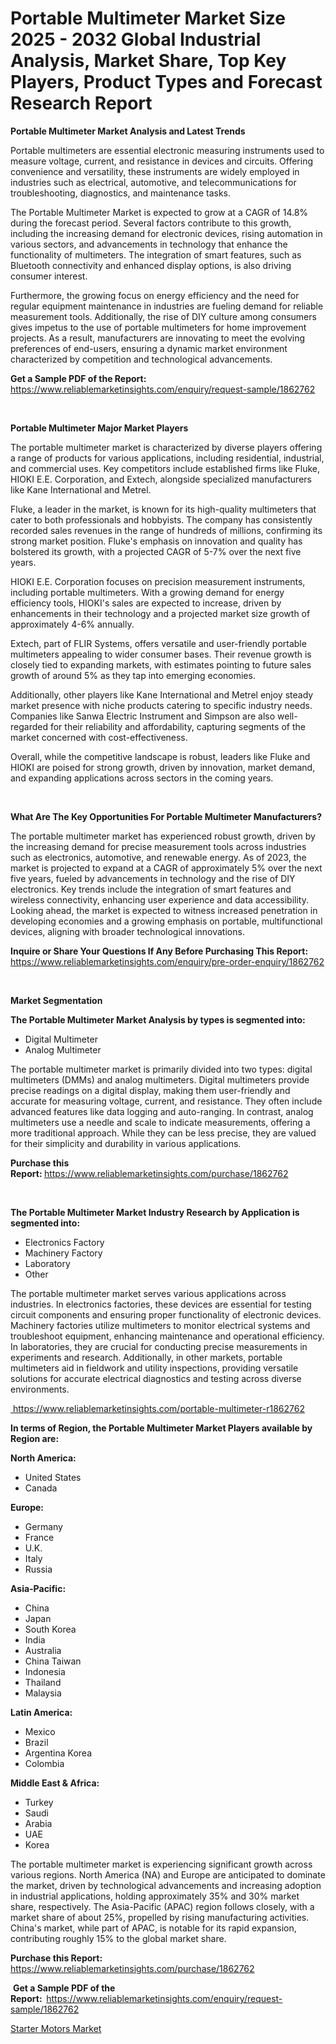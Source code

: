 <p><h1>Portable Multimeter Market Size 2025 - 2032 Global Industrial Analysis, Market Share, Top Key Players, Product Types and Forecast Research Report</h1></p><p><strong>Portable Multimeter Market Analysis and Latest Trends</strong></p>
<p><p>Portable multimeters are essential electronic measuring instruments used to measure voltage, current, and resistance in devices and circuits. Offering convenience and versatility, these instruments are widely employed in industries such as electrical, automotive, and telecommunications for troubleshooting, diagnostics, and maintenance tasks. </p><p>The Portable Multimeter Market is expected to grow at a CAGR of 14.8% during the forecast period. Several factors contribute to this growth, including the increasing demand for electronic devices, rising automation in various sectors, and advancements in technology that enhance the functionality of multimeters. The integration of smart features, such as Bluetooth connectivity and enhanced display options, is also driving consumer interest. </p><p>Furthermore, the growing focus on energy efficiency and the need for regular equipment maintenance in industries are fueling demand for reliable measurement tools. Additionally, the rise of DIY culture among consumers gives impetus to the use of portable multimeters for home improvement projects. As a result, manufacturers are innovating to meet the evolving preferences of end-users, ensuring a dynamic market environment characterized by competition and technological advancements.</p></p>
<p><strong>Get a Sample PDF of the Report:&nbsp;</strong> <a href="https://www.reliablemarketinsights.com/enquiry/request-sample/1862762?utm_campaign=3293&utm_medium=2&utm_source=Github&utm_content=ia&utm_term=08042025&utm_id=portable-multimeter">https://www.reliablemarketinsights.com/enquiry/request-sample/1862762</a></p>
<p>&nbsp;</p>
<p><strong>Portable Multimeter Major Market Players</strong></p>
<p><p>The portable multimeter market is characterized by diverse players offering a range of products for various applications, including residential, industrial, and commercial uses. Key competitors include established firms like Fluke, HIOKI E.E. Corporation, and Extech, alongside specialized manufacturers like Kane International and Metrel.</p><p>Fluke, a leader in the market, is known for its high-quality multimeters that cater to both professionals and hobbyists. The company has consistently recorded sales revenues in the range of hundreds of millions, confirming its strong market position. Fluke's emphasis on innovation and quality has bolstered its growth, with a projected CAGR of 5-7% over the next five years.</p><p>HIOKI E.E. Corporation focuses on precision measurement instruments, including portable multimeters. With a growing demand for energy efficiency tools, HIOKI's sales are expected to increase, driven by enhancements in their technology and a projected market size growth of approximately 4-6% annually.</p><p>Extech, part of FLIR Systems, offers versatile and user-friendly portable multimeters appealing to wider consumer bases. Their revenue growth is closely tied to expanding markets, with estimates pointing to future sales growth of around 5% as they tap into emerging economies.</p><p>Additionally, other players like Kane International and Metrel enjoy steady market presence with niche products catering to specific industry needs. Companies like Sanwa Electric Instrument and Simpson are also well-regarded for their reliability and affordability, capturing segments of the market concerned with cost-effectiveness.</p><p>Overall, while the competitive landscape is robust, leaders like Fluke and HIOKI are poised for strong growth, driven by innovation, market demand, and expanding applications across sectors in the coming years.</p></p>
<p>&nbsp;</p>
<p><strong>What Are The Key Opportunities For Portable Multimeter Manufacturers?</strong></p>
<p><p>The portable multimeter market has experienced robust growth, driven by the increasing demand for precise measurement tools across industries such as electronics, automotive, and renewable energy. As of 2023, the market is projected to expand at a CAGR of approximately 5% over the next five years, fueled by advancements in technology and the rise of DIY electronics. Key trends include the integration of smart features and wireless connectivity, enhancing user experience and data accessibility. Looking ahead, the market is expected to witness increased penetration in developing economies and a growing emphasis on portable, multifunctional devices, aligning with broader technological innovations.</p></p>
<p><strong>Inquire or Share Your Questions If Any Before Purchasing This Report:</strong> <a href="https://www.reliablemarketinsights.com/enquiry/pre-order-enquiry/1862762?utm_campaign=3293&utm_medium=2&utm_source=Github&utm_content=ia&utm_term=08042025&utm_id=portable-multimeter">https://www.reliablemarketinsights.com/enquiry/pre-order-enquiry/1862762</a></p>
<p>&nbsp;</p>
<p><strong>Market Segmentation</strong></p>
<p><strong>The Portable Multimeter Market Analysis by types is segmented into:</strong></p>
<p><ul><li>Digital Multimeter</li><li>Analog Multimeter</li></ul></p>
<p><p>The portable multimeter market is primarily divided into two types: digital multimeters (DMMs) and analog multimeters. Digital multimeters provide precise readings on a digital display, making them user-friendly and accurate for measuring voltage, current, and resistance. They often include advanced features like data logging and auto-ranging. In contrast, analog multimeters use a needle and scale to indicate measurements, offering a more traditional approach. While they can be less precise, they are valued for their simplicity and durability in various applications.</p></p>
<p><strong>Purchase this Report:&nbsp;</strong><a href="https://www.reliablemarketinsights.com/purchase/1862762?utm_campaign=3293&utm_medium=2&utm_source=Github&utm_content=ia&utm_term=08042025&utm_id=portable-multimeter">https://www.reliablemarketinsights.com/purchase/1862762</a></p>
<p>&nbsp;</p>
<p><strong>The Portable Multimeter Market Industry Research by Application is segmented into:</strong></p>
<p><ul><li>Electronics Factory</li><li>Machinery Factory</li><li>Laboratory</li><li>Other</li></ul></p>
<p><p>The portable multimeter market serves various applications across industries. In electronics factories, these devices are essential for testing circuit components and ensuring proper functionality of electronic devices. Machinery factories utilize multimeters to monitor electrical systems and troubleshoot equipment, enhancing maintenance and operational efficiency. In laboratories, they are crucial for conducting precise measurements in experiments and research. Additionally, in other markets, portable multimeters aid in fieldwork and utility inspections, providing versatile solutions for accurate electrical diagnostics and testing across diverse environments.</p></p>
<p><a href="https://www.reliablemarketinsights.com/portable-multimeter-r1862762?utm_campaign=3293&utm_medium=2&utm_source=Github&utm_content=ia&utm_term=08042025&utm_id=portable-multimeter">&nbsp;https://www.reliablemarketinsights.com/portable-multimeter-r1862762</a></p>
<p><strong>In terms of Region, the Portable Multimeter Market Players available by Region are:</strong></p>
<p>
    <p> <strong> North America: </strong>
        <ul>
            <li>United States</li>
            <li>Canada</li>
        </ul>
        </p> 
    <p> <strong> Europe: </strong>
        <ul>
            <li>Germany</li>
            <li>France</li>
            <li>U.K.</li>
            <li>Italy</li>
            <li>Russia</li>
        </ul>
        </p> 
    <p> <strong> Asia-Pacific: </strong>
        <ul>
            <li>China</li>
            <li>Japan</li>
            <li>South Korea</li>
            <li>India</li>
            <li>Australia</li>
            <li>China Taiwan</li>
            <li>Indonesia</li>
            <li>Thailand</li>
            <li>Malaysia</li>
        </ul>
        </p> 
    <p> <strong> Latin America: </strong>
        <ul>
            <li>Mexico</li>
            <li>Brazil</li>
            <li>Argentina Korea</li>
            <li>Colombia</li>
        </ul>
        </p> 
    <p> <strong> Middle East & Africa: </strong>
        <ul>
            <li>Turkey</li>
            <li>Saudi</li>
            <li>Arabia</li>
            <li>UAE</li>
            <li>Korea</li>
        </ul>
    </p>
    </p>
<p><p>The portable multimeter market is experiencing significant growth across various regions. North America (NA) and Europe are anticipated to dominate the market, driven by technological advancements and increasing adoption in industrial applications, holding approximately 35% and 30% market share, respectively. The Asia-Pacific (APAC) region follows closely, with a market share of about 25%, propelled by rising manufacturing activities. China's market, while part of APAC, is notable for its rapid expansion, contributing roughly 15% to the global market share.</p></p>
<p><strong>Purchase this Report: </strong><a href="https://www.reliablemarketinsights.com/purchase/1862762?utm_campaign=3293&utm_medium=2&utm_source=Github&utm_content=ia&utm_term=08042025&utm_id=portable-multimeter">https://www.reliablemarketinsights.com/purchase/1862762</a></p>
<p>&nbsp;<strong>Get a Sample PDF of the Report:&nbsp;&nbsp;</strong><a href="https://www.reliablemarketinsights.com/enquiry/request-sample/1862762?utm_campaign=3293&utm_medium=2&utm_source=Github&utm_content=ia&utm_term=08042025&utm_id=portable-multimeter">https://www.reliablemarketinsights.com/enquiry/request-sample/1862762</a></p>
<p><strong></strong></p>
<p><p><a href="https://github.com/vigoseiler/Market-Research-Report-List-1/blob/main/starter-motors-market.md?utm_campaign=3293&utm_medium=2&utm_source=Github&utm_content=ia&utm_term=08042025&utm_id=portable-multimeter">Starter Motors Market</a></p></p>